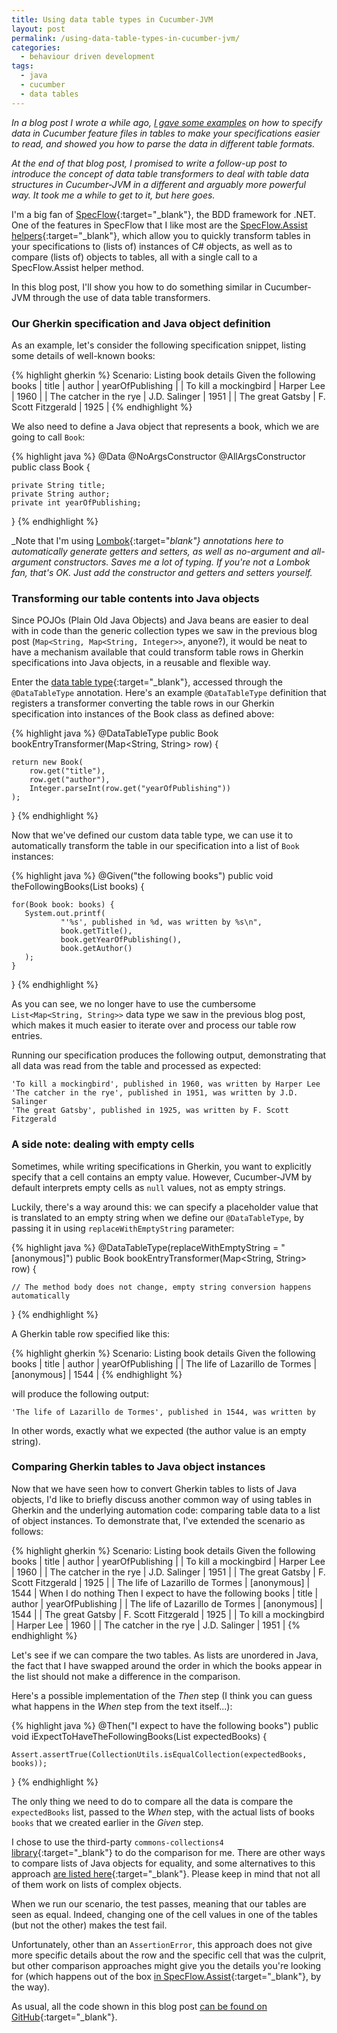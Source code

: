 ```yaml
---
title: Using data table types in Cucumber-JVM
layout: post
permalink: /using-data-table-types-in-cucumber-jvm/
categories:
  - behaviour driven development
tags:
  - java
  - cucumber
  - data tables
---
```

_In a blog post I wrote a while ago, [I gave some examples](/using-data-tables-in-cucumber-jvm-for-better-readable-specifications/) on how to specify data in Cucumber feature files in tables to make your specifications easier to read, and showed you how to parse the data in different table formats._

_At the end of that blog post, I promised to write a follow-up post to introduce the concept of data table transformers to deal with table data structures in Cucumber-JVM in a different and arguably more powerful way. It took me a while to get to it, but here goes._

I'm a big fan of [SpecFlow](https://specflow.org/){:target="_blank"}, the BDD framework for .NET. One of the features in SpecFlow that I like most are the [SpecFlow.Assist helpers](https://docs.specflow.org/projects/specflow/en/latest/Bindings/SpecFlow-Assist-Helpers.html){:target="_blank"}, which allow you to quickly transform tables in your specifications to (lists of) instances of C# objects, as well as to compare (lists of) objects to tables, all with a single call to a SpecFlow.Assist helper method.

In this blog post, I'll show you how to do something similar in Cucumber-JVM through the use of data table transformers.

### Our Gherkin specification and Java object definition
As an example, let's consider the following specification snippet, listing some details of well-known books:

{% highlight gherkin %}
Scenario: Listing book details
  Given the following books
    | title                           | author              | yearOfPublishing |
    | To kill a mockingbird           | Harper Lee          | 1960             |
    | The catcher in the rye          | J.D. Salinger       | 1951             |
    | The great Gatsby                | F. Scott Fitzgerald | 1925             |
{% endhighlight %}

We also need to define a Java object that represents a book, which we are going to call `Book`:

{% highlight java %}
@Data
@NoArgsConstructor
@AllArgsConstructor
public class Book {

    private String title;
    private String author;
    private int yearOfPublishing;
}
{% endhighlight %}

_Note that I'm using [Lombok](https://projectlombok.org/){:target="_blank"} annotations here to automatically generate getters and setters, as well as no-argument and all-argument constructors. Saves me a lot of typing. If you're not a Lombok fan, that's OK. Just add the constructor and getters and setters yourself._

### Transforming our table contents into Java objects
Since POJOs (Plain Old Java Objects) and Java beans are easier to deal with in code than the generic collection types we saw in the previous blog post (`Map<String, Map<String, Integer>>`, anyone?), it would be neat to have a mechanism available that could transform table rows in Gherkin specifications into Java objects, in a reusable and flexible way.

Enter the [data table type](https://github.com/cucumber/cucumber-jvm/tree/main/java#data-table-type){:target="_blank"}, accessed through the `@DataTableType` annotation. Here's an example `@DataTableType` definition that registers a transformer converting the table rows in our Gherkin specification into instances of the Book class as defined above:

{% highlight java %}
@DataTableType
public Book bookEntryTransformer(Map<String, String> row) {

	return new Book(
		row.get("title"),
		row.get("author"),
		Integer.parseInt(row.get("yearOfPublishing"))
	);
}
{% endhighlight %}

Now that we've defined our custom data table type, we can use it to automatically transform the table in our specification into a list of `Book` instances:

{% highlight java %}
@Given("the following books")
public void theFollowingBooks(List<Book> books) {

	for(Book book: books) {	
	   System.out.printf(
			   "'%s', published in %d, was written by %s\n",
			   book.getTitle(),
			   book.getYearOfPublishing(),
			   book.getAuthor()
	   );
	}
}
{% endhighlight %}

As you can see, we no longer have to use the cumbersome `List<Map<String, String>>` data type we saw in the previous blog post, which makes it much easier to iterate over and process our table row entries.

Running our specification produces the following output, demonstrating that all data was read from the table and processed as expected:

```
'To kill a mockingbird', published in 1960, was written by Harper Lee
'The catcher in the rye', published in 1951, was written by J.D. Salinger
'The great Gatsby', published in 1925, was written by F. Scott Fitzgerald
```

### A side note: dealing with empty cells
Sometimes, while writing specifications in Gherkin, you want to explicitly specify that a cell contains an empty value. However, Cucumber-JVM by default interprets empty cells as `null` values, not as empty strings.

Luckily, there's a way around this: we can specify a placeholder value that is translated to an empty string when we define our `@DataTableType`, by passing it in using `replaceWithEmptyString` parameter:

{% highlight java %}
@DataTableType(replaceWithEmptyString = "[anonymous]")
public Book bookEntryTransformer(Map<String, String> row) {

	// The method body does not change, empty string conversion happens automatically
}
{% endhighlight %}

A Gherkin table row specified like this:

{% highlight gherkin %}
Scenario: Listing book details
  Given the following books
    | title                           | author              | yearOfPublishing |
    | The life of Lazarillo de Tormes | [anonymous]         | 1544             |
{% endhighlight %}

will produce the following output:

```
'The life of Lazarillo de Tormes', published in 1544, was written by
```

In other words, exactly what we expected (the author value is an empty string).

### Comparing Gherkin tables to Java object instances
Now that we have seen how to convert Gherkin tables to lists of Java objects, I'd like to briefly discuss another common way of using tables in Gherkin and the underlying automation code: comparing table data to a list of object instances. To demonstrate that, I've extended the scenario as follows:

{% highlight gherkin %}
Scenario: Listing book details
  Given the following books
    | title                           | author              | yearOfPublishing |
    | To kill a mockingbird           | Harper Lee          | 1960             |
    | The catcher in the rye          | J.D. Salinger       | 1951             |
    | The great Gatsby                | F. Scott Fitzgerald | 1925             |
    | The life of Lazarillo de Tormes | [anonymous]         | 1544             |
  When I do nothing
  Then I expect to have the following books
    | title                           | author              | yearOfPublishing |
    | The life of Lazarillo de Tormes | [anonymous]         | 1544             |
    | The great Gatsby                | F. Scott Fitzgerald | 1925             |
    | To kill a mockingbird           | Harper Lee          | 1960             |
    | The catcher in the rye          | J.D. Salinger       | 1951             |
{% endhighlight %}

Let's see if we can compare the two tables. As lists are unordered in Java, the fact that I have swapped around the order in which the books appear in the list should not make a difference in the comparison.

Here's a possible implementation of the _Then_ step (I think you can guess what happens in the _When_ step from the text itself...):

{% highlight java %}
@Then("I expect to have the following books")
public void iExpectToHaveTheFollowingBooks(List<Book> expectedBooks) {

	Assert.assertTrue(CollectionUtils.isEqualCollection(expectedBooks, books));
}
{% endhighlight %}

The only thing we need to do to compare all the data is compare the `expectedBooks` list, passed to the _When_ step, with the actual lists of books `books` that we created earlier in the _Given_ step.

I chose to use the third-party `commons-collections4` [library](https://search.maven.org/artifact/org.apache.commons/commons-collections4/4.4/jar){:target="_blank"} to do the comparison for me. There are other ways to compare lists of Java objects for equality, and some alternatives to this approach [are listed here](https://www.techiedelight.com/compare-two-lists-for-equality-java/){:target="_blank"}. Please keep in mind that not all of them work on lists of complex objects.

When we run our scenario, the test passes, meaning that our tables are seen as equal. Indeed, changing one of the cell values in one of the tables (but not the other) makes the test fail.

Unfortunately, other than an `AssertionError`, this approach does not give more specific details about the row and the specific cell that was the culprit, but other comparison approaches might give you the details you're looking for (which happens out of the box [in SpecFlow.Assist](https://blog.testproject.io/2019/11/13/working-effectively-with-specflow-tables/){:target="_blank"}, by the way).

As usual, all the code shown in this blog post [can be found on GitHub](https://github.com/basdijkstra/ota-examples/tree/master/cucumber-data-tables){:target="_blank"}.